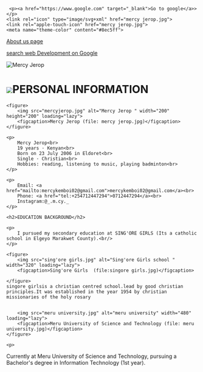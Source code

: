 <!DOCTYPE html>
<html lang="en">

<head>
    <meta charset="UTF-8">
    <meta name="viewport" content="width=device-width, initial-scale=1.0">
    <title>Web page</title>
    <style>
        
        h1, h2, p {
            color: blueviolet;
            font-size: larger;
            font-family: Cambria, Cochin, Georgia, Times, 'Times New Roman', serif;
            font-style: italic;
            text-align: justify;
            
            text-shadow: 2px 2px 5px red;
            background-color: lightgrey;
            padding: 0.5rem;
        }
        
        figure { text-align: center; margin: 1rem 0; }
        figcaption { font-size: 0.9rem; color: #333; }
        
</html>
        .icon { width: 32px; height: 32px; vertical-align: middle; border-radius: 4px; margin-right: .5rem; }
        figure img { max-width: 100%; height: auto; }
    </style>
    
     <p><a href="https://www.google.com" target="_blank">Go to google</a>></p>
    <link rel="icon" type="image/svg+xml" href="mercy jerop.jpg">
    <link rel="apple-touch-icon" href="mercy jerop.jpg">
    <meta name="theme-color" content="#8ec5ff">
</head>
<p><a href="web.html">About us page
<body>
 <p><a href="https://www.google.com/search?q=web+development"target="_blank"> search web Development on Google</a></p>   
        <img src="mercy jerop.jpg" alt="Mercy Jerop " class="icon">
    <h1><img src="mercy jerop.jpg" class="icon">PERSONAL INFORMATION</h1>

    
    <figure>
        <img src="mercyjerop.jpg" alt="Mercy Jerop " width="200" height="200" loading="lazy">
        <figcaption>Mercy Jerop (file: mercy jerop.jpg)</figcaption>
    </figure>

    <p>
        Mercy Jerop<br>
        19 years · Kenyan<br>
        Born on 23 July 2006 in Eldoret<br>
        Single · Christian<br>
        Hobbies: reading, listening to music, playing badminton<br>    </p>

    <p>
        Email: <a href="mailto:mercykemboi02@gmail.com">mercykemboi02@gmail.com</a><br>
        Phone: <a href="tel:+254712447294">0712447294</a><br>
        Instagram:@_.m.cy._
    </p>

    <h2>EDUCATION BACKGROUND</h2>

    <p>
        I pursued my secondary education at SING'ORE GIRLS (Its a catholic school in Elgeyo Marakwet County).<br/>
    </p>

    <figure>
        <img src="sing'ore girls.jpg" alt="Sing'ore Girls school " width="320" loading="lazy">
        <figcaption>Sing'ore Girls  (file:singore girls.jpg)</figcaption>

    </figure> 
    singore girlsis a christian centred school.lead by good christian principles.It was established in the year 1954 by christian missionaries of the holy rosary 

    
        <img src="meru university.jpg" alt="meru university" width="480" loading="lazy">
        <figcaption>Meru University of Science and Technology (file: meru university.jpg)</figcaption>
    </figure>

    <p>
Currently at Meru University of Science and Technology, pursuing a Bachelor's degree in Information Technology (1st year).
</a> </p>

    

</body>

</html>
